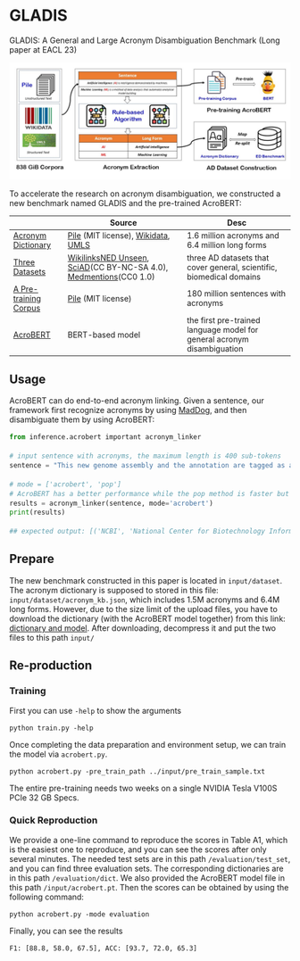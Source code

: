 # GLADIS
GLADIS: A General and Large Acronym Disambiguation Benchmark (Long paper at EACL 23)


![model](figure/benchmark_construction.jpg)

To accelerate the research on acronym disambiguation, we constructed a new benchmark named GLADIS and the pre-trained AcroBERT:

|  | Source  | Desc |
|------|------------|------|
| [Acronym Dictionary](https://zenodo.org/record/7568937#.Y9JiQXaZNPY) | [Pile](https://github.com/EleutherAI/the-pile) (MIT license), [Wikidata](https://www.wikidata.org/wiki/Help:Aliases), [UMLS](https://www.nlm.nih.gov/research/umls/index.html) |1.6 million acronyms and 6.4 million long forms|
| [Three Datasets](https://zenodo.org/record/7568937#.Y9JiQXaZNPY) | [WikilinksNED Unseen](https://github.com/yasumasaonoe/ET4EL), [SciAD](https://github.com/amirveyseh/AAAI-21-SDU-shared-task-2-AD)(CC BY-NC-SA 4.0), [Medmentions](https://github.com/chanzuckerberg/MedMentions)(CC0 1.0)|three AD datasets that cover general, scientific, biomedical domains |
| [A Pre-training Corpus](https://zenodo.org/record/7568937#.Y9JiQXaZNPY) | [Pile](https://github.com/EleutherAI/the-pile) (MIT license) | 180 million sentences with acronyms|
| [AcroBERT](https://zenodo.org/record/7568937#.Y9JiQXaZNPY) | BERT-based model |the first pre-trained language model for general acronym disambiguation|

## Usage
AcroBERT can do end-to-end acronym linking. Given a sentence, our framework first recognize acronyms by using [MadDog](https://github.com/amirveyseh/MadDog), and then disambiguate them by using AcroBERT:

```python
from inference.acrobert important acronym_linker

# input sentence with acronyms, the maximum length is 400 sub-tokens
sentence = "This new genome assembly and the annotation are tagged as a RefSeq genome by NCBI."

# mode = ['acrobert', 'pop']
# AcroBERT has a better performance while the pop method is faster but with a low accuracy.
results = acronym_linker(sentence, mode='acrobert')
print(results)

## expected output: [('NCBI', 'National Center for Biotechnology Information')]
```

## Prepare
The new benchmark constructed in this paper is located in `input/dataset`.
The acronym dictionary is supposed to stored in this file: `input/dataset/acronym_kb.json`, which includes 1.5M acronyms
and 6.4M long forms.
However, due to the size limit of the upload files, you have to download the dictionary (with the AcroBERT model together) from this link:
[dictionary and model](https://zenodo.org/record/7568937#.Y9JiQXaZNPY). 
After downloading, decompress it and put the two files to this path `input/`




## Re-production
### Training
First you can use `-help` to show the arguments
```
python train.py -help
```
Once completing the data preparation and environment setup, we can train the model via `acrobert.py`.

```
python acrobert.py -pre_train_path ../input/pre_train_sample.txt
```
The entire pre-training needs two weeks on a single NVIDIA Tesla V100S PCIe 32 GB Specs.

### Quick Reproduction
We provide a one-line command to reproduce the scores in Table A1,
which is the easiest one to reproduce, and you can see the scores after only several minutes. 
The needed test sets are in this path `/evaluation/test_set`, and you can find three evaluation sets.
The corresponding dictionaries are in this path `/evaluation/dict`.
We also provided the AcroBERT model file in this path `/input/acrobert.pt`.
Then the scores can be obtained by using the following command:
```
python acrobert.py -mode evaluation
```
Finally, you can see the results
```
F1: [88.8, 58.0, 67.5], ACC: [93.7, 72.0, 65.3]
```
